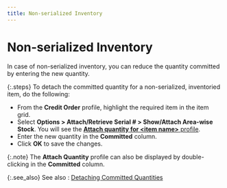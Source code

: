 ```yaml
---
title: Non-serialized Inventory
---
```


# Non-serialized Inventory


In case of non-serialized inventory, you can reduce the quantity committed  by entering the new quantity.


{:.steps}
To detach the committed quantity for a non-serialized,  inventoried item, do the following:

- From the **Credit Order** profile, highlight the  required item in the item grid.
- Select **Options &gt; Attach/Retrieve Serial # &gt; 
 Show/Attach Area-wise Stock**. You will see the [**Attach quantity for &lt;item name&gt;**  profile]({{site.sp_baseurl}}/sales-docs/sales-orders/so-proc/cmt-items/enter-cmt-qty/non-ser/the_attach_quantity_profile.html).
- Enter the new  quantity in the **Committed** column.
- Click **OK** to save the changes.



{:.note}
The **Attach Quantity**  profile can also be displayed by double-clicking in the **Committed**  column.


{:.see_also}
See also
: [Detaching  Committed Quantities]({{site.sp_baseurl}}/sales-ret-docs/cos/co-proc/detach-items/detaching_committed_quantities_co.html)
